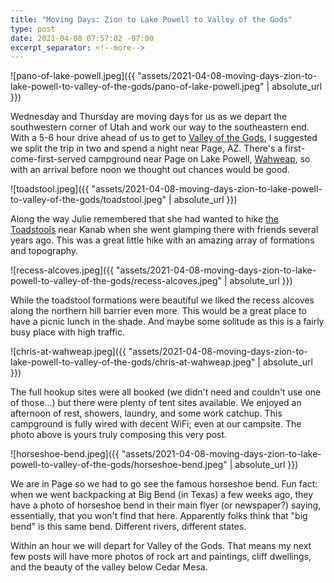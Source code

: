 ```yaml
--- 
title: "Moving Days: Zion to Lake Powell to Valley of the Gods"
type: post
date: 2021-04-08 07:57:02 -07:00
excerpt_separator: <!--more-->
---
```


![pano-of-lake-powell.jpeg]({{ "assets/2021-04-08-moving-days-zion-to-lake-powell-to-valley-of-the-gods/pano-of-lake-powell.jpeg" | absolute_url }})


Wednesday and Thursday are moving days for us as we depart the southwestern corner of Utah and work our way to the southeastern end. With a 5-6 hour drive ahead of us to get to [Valley of the Gods](https://www.blm.gov/visit/valley-gods), I suggested we split the trip in two and spend a night near Page, AZ. There's a first-come-first-served campground near Page on Lake Powell, [Wahweap](https://www.lakepowell.com/rv-camping/wahweap-rv-campground/), so with an arrival before noon we thought out chances would be good.

<!--more-->


![toadstool.jpeg]({{ "assets/2021-04-08-moving-days-zion-to-lake-powell-to-valley-of-the-gods/toadstool.jpeg" | absolute_url }})


Along the way Julie remembered that she had wanted to hike [the Toadstools](https://www.grandcanyontrust.org/hikes/toadstools) near Kanab when she went glamping there with friends several years ago. This was a great little hike with an amazing array of formations and topography.


![recess-alcoves.jpeg]({{ "assets/2021-04-08-moving-days-zion-to-lake-powell-to-valley-of-the-gods/recess-alcoves.jpeg" | absolute_url }})


While the toadstool formations were beautiful we liked the recess alcoves along the northern hill barrier even more. This would be a great place to have a picnic lunch in the shade. And maybe some solitude as this is a fairly busy place with high traffic.


![chris-at-wahweap.jpeg]({{ "assets/2021-04-08-moving-days-zion-to-lake-powell-to-valley-of-the-gods/chris-at-wahweap.jpeg" | absolute_url }})


The full hookup sites were all booked (we didn't need and couldn't use one of those...) but there were plenty of tent sites available. We enjoyed an afternoon of rest, showers, laundry, and some work catchup. This campground is fully wired with decent WiFi; even at our campsite. The photo above is yours truly composing this very post.


![horseshoe-bend.jpeg]({{ "assets/2021-04-08-moving-days-zion-to-lake-powell-to-valley-of-the-gods/horseshoe-bend.jpeg" | absolute_url }})


We are in Page so we had to go see the famous horseshoe bend. Fun fact: when we went backpacking at Big Bend (in Texas) a few weeks ago, they have a photo of horseshoe bend in their main flyer (or newspaper?) saying, essentially, that you won't find that here. Apparently folks think that "big bend" is this same bend. Different rivers, different states.

Within an hour we will depart for Valley of the Gods. That means my next few posts will have more photos of rock art and paintings, cliff dwellings, and the beauty of the valley below Cedar Mesa.